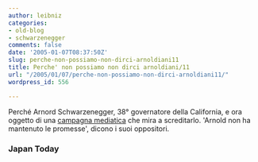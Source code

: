 ```yaml
---
author: leibniz
categories:
- old-blog
- schwarzenegger
comments: false
date: '2005-01-07T08:37:50Z'
slug: perche-non-possiamo-non-dirci-arnoldiani11
title: Perche' non possiamo non dirci arnoldiani/11
url: "/2005/01/07/perche-non-possiamo-non-dirci-arnoldiani11/"
wordpress_id: 556

---
```

Perché Arnord Schwarzenegger, 38° governatore della California, e ora oggetto di una [campagna mediatica](http://www.japantoday.com/e/?content=news&cat=8&id=323925) che mira a screditarlo. 'Arnold non ha mantenuto le promesse', dicono i suoi oppositori. 

### Japan Today
